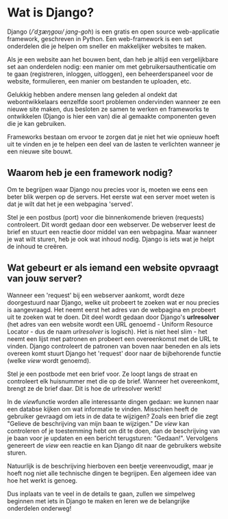 # Wat is Django?

Django (*/ˈdʒæŋɡoʊ/ jang-goh*) is een gratis en open source web-applicatie framework, geschreven in Python. Een web-framework is een set onderdelen die je helpen om sneller en makkelijker websites te maken.

Als je een website aan het bouwen bent, dan heb je altijd een vergelijkbare set aan onderdelen nodig: een manier om met gebruikersauthenticatie om te gaan (registreren, inloggen, uitloggen), een beheerderspaneel voor de website, formulieren, een manier om bestanden te uploaden, etc.

Gelukkig hebben andere mensen lang geleden al ondekt dat webontwikkelaars eenzelfde soort problemen ondervinden wanneer ze een nieuwe site maken, dus besloten ze samen te werken en frameworks te ontwikkelen (Django is hier een van) die al gemaakte componenten geven die je kan gebruiken.

Frameworks bestaan om ervoor te zorgen dat je niet het wie opnieuw hoeft uit te vinden en je te helpen een deel van de lasten te verlichten wanneer je een nieuwe site bouwt.

## Waarom heb je een framework nodig?

Om te begrijpen waar Django nou precies voor is, moeten we eens een beter blik werpen op de servers. Het eerste wat een server moet weten is dat je wilt dat het je een webpagina 'served'.

Stel je een postbus (port) voor die binnenkomende brieven (requests) controleert. Dit wordt gedaan door een webserver. De webserver leest de brief en stuurt een reactie door middel van een webpagina. Maar wanneer je wat wilt sturen, heb je ook wat inhoud nodig. Django is iets wat je helpt de inhoud te creëren.

## Wat gebeurt er als iemand een website opvraagt van jouw server?

Wanneer een 'request' bij een webserver aankomt, wordt deze doorgestuurd naar Django, welke uit probeert te zoeken wat er nou precies is aangevraagd. Het neemt eerst het adres van de webpagina en probeert uit te zoeken wat te doen. Dit deel wordt gedaan door Django's **urlresolver** (het adres van een website wordt een URL genoemd - Uniform Resource Locator - dus de naam *urlresolver* is logisch). Het is niet heel slim - het neemt een lijst met patronen en probeert een overeenkomst met de URL te vinden. Django controleert de patronen van boven naar beneden en als iets overeen komt stuurt Django het 'request' door naar de bijbehorende functie (welke *view* wordt genoemd).

Stel je een postbode met een brief voor. Ze loopt langs de straat en controleert elk huisnummer met die op de brief. Wanneer het overeenkomt, brengt ze de brief daar. Dit is hoe de urlresolver werkt!

In de *view*functie worden alle interessante dingen gedaan: we kunnen naar een databse kijken om wat informatie te vinden. Misschien heeft de gebruiker gevraagd om iets in de data te wijzigen? Zoals een brief die zegt "Gelieve de beschrijving van mijn baan te wijzigen." De *view* kan controleren of je toestemming hebt om dit te doen, dan de beschrijving van je baan voor je updaten en een bericht terugsturen: "Gedaan!". Vervolgens genereert de *view* een reactie en kan Django dit naar de gebruikers website sturen.

Natuurlijk is de beschrijving hierboven een beetje vereenvoudigt, maar je hoeft nog niet alle technische dingen te begrijpen. Een algemeen idee van hoe het werkt is genoeg.

Dus inplaats van te veel in de details te gaan, zullen we simpelweg beginnen met iets in Django te maken en leren we de belangrijke onderdelen onderweg!